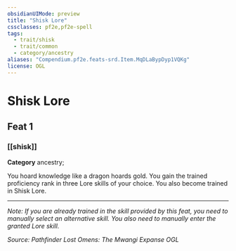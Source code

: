 ```yaml
---
obsidianUIMode: preview
title: "Shisk Lore"
cssclasses: pf2e,pf2e-spell
tags:
  - trait/shisk
  - trait/common
  - category/ancestry
aliases: "Compendium.pf2e.feats-srd.Item.MqDLaBypDyp1VQKg"
license: OGL
---
```

# Shisk Lore
## Feat 1
### [[shisk]]

**Category** ancestry; 




You hoard knowledge like a dragon hoards gold. You gain the trained proficiency rank in three Lore skills of your choice. You also become trained in Shisk Lore.

* * *

_Note: If you are already trained in the skill provided by this feat, you need to manually select an alternative skill. You also need to manually enter the granted Lore skill._

*Source: Pathfinder Lost Omens: The Mwangi Expanse*
*OGL*